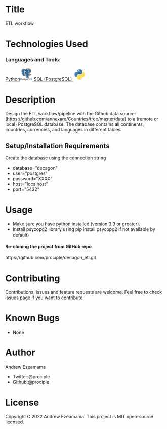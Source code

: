 # Title
ETL workflow

# Technologies Used


<h3 align="left">Languages and Tools:</h3>
<p align="left"> <a href="https://www.postgresql.org" target="_blank" rel="noreferrer"> Python<img src="https://raw.githubusercontent.com/devicons/devicon/master/icons/postgresql/postgresql-original-wordmark.svg" alt="postgresql" width="40" height="40"/> </a> 
<a href="https://www.python.org" target="_blank" rel="noreferrer">SQL (PostgreSQL) <img src="https://raw.githubusercontent.com/devicons/devicon/master/icons/python/python-original.svg" alt="python" width="40" height="40"/> </a> </p>


# Description
Design the ETL workflow/pipeline with the Github data source: (https://github.com/annexare/Countries/tree/master/data) to a (remote or local) PostgreSQL database. 
The database contains all continents, countries, currencies, and languages in different tables.



## Setup/Installation Requirements

Create the database using the connection string
* database="decagon"
* user="postgres"
* password="XXXX"
* host="localhost"
* port="5432"



# Usage
* Make sure you have python installed (version 3.9 or greater).
* Install psycopg2 library using pip install psycopg2 if not available by default)



<h4 align="left">Re-cloning the project from GitHub repo</h4>https://github.com/prociple/decagon_etl.git



# Contributing
Contributions, issues and feature requests are welcome. Feel free to check issues page if you want to contribute.


# Known Bugs
* None

# Author
Andrew Ezeamama
* Twitter:@prociple
* Github:@prociple

# License
Copyright C 2022 Andrew Ezeamama.
This project is MIT open-source licensed.
